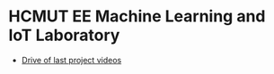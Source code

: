 # HCMUT EE Machine Learning and IoT Laboratory
- [Drive of last project videos](https://drive.google.com/drive/folders/1Wt6zl3XHY_K-RyxO0CM4g-zgedgTrDiT)
